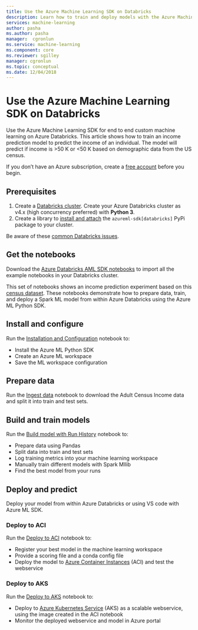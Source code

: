 ```yaml
---
title: Use the Azure Machine Learning SDK on Databricks
description: Learn how to train and deploy models with the Azure Machine Learning SDK on Apache Spark. This article shows end to end custom machine learning on Databricks. 
services: machine-learning
author: pasha
ms.author: pasha
manager:  cgronlun
ms.service: machine-learning
ms.component: core
ms.reviewer: sgilley
manager: cgronlun
ms.topic: conceptual
ms.date: 12/04/2018
---
```


# Use the Azure Machine Learning SDK on Databricks

Use the Azure Machine Learning SDK for end to end custom machine learning on Azure Databricks. This article shows how to train an income prediction model to predict the income of an individual. The model will predict if income is >50 K or <50 K based on demographic data from the US census.

If you don’t have an Azure subscription, create a [free account](https://azure.microsoft.com/free/?WT.mc_id=A261C142F) before you begin.

## Prerequisites

1. Create a [Databricks cluster](https://docs.microsoft.com/azure/azure-databricks/quickstart-create-databricks-workspace-portal). Create your Azure Databricks cluster as v4.x (high concurrency preferred) with **Python 3**. 
1. Create a library to [install and attach](https://docs.databricks.com/user-guide/libraries.html#create-a-library) the `azureml-sdk[databricks]` PyPi package to your cluster. 

Be aware of these [common Databricks issues](resource-known-issues.md#databricks).

## Get the notebooks

Download the [Azure Databricks AML SDK notebooks](https://github.com/Azure/MachineLearningNotebooks/blob/master/databricks/Databricks_AMLSDK_github.dbc) to import all the example notebooks in your Databricks cluster.

This set of notebooks shows an income prediction experiment based on this [census dataset](https://archive.ics.uci.edu/ml/datasets/adult).  These notebooks demonstrate how to prepare data, train, and deploy a Spark ML model from within Azure Databricks using the Azure ML Python SDK.

## Install and configure

Run the [Installation and Configuration](https://github.com/Azure/MachineLearningNotebooks/blob/master/databricks/01.Installation_and_Configuration.ipynb
) notebook to:

* Install the Azure ML Python SDK
* Create an Azure ML workspace
* Save the ML workspace configuration

## Prepare data

Run the [Ingest data](https://github.com/Azure/MachineLearningNotebooks/blob/master/databricks/02.Ingest_data.ipynb) notebook to download the Adult Census Income data and split it into train and test sets.

## Build and train models

Run the [Build model with Run History](https://github.com/Azure/MachineLearningNotebooks/blob/master/databricks/03b.Build_model_runHistory.ipynb) notebook to:

* Prepare data using Pandas
* Split data into train and test sets
* Log training metrics into your machine learning workspace
* Manually train different models with Spark Mllib
* Find the best model from your runs

## Deploy and predict

Deploy your model from within Azure Databricks or using VS code with Azure ML SDK.  

### Deploy to ACI

Run the [Deploy to ACI](https://github.com/Azure/MachineLearningNotebooks/blob/master/databricks/04.Deploy_to_ACI.ipynb) notebook to:

* Register your best model in the machine learning workspace
* Provide a scoring file and a conda config file
* Deploy the model to  [Azure Container Instances](https://azure.microsoft.com/services/container-instances/) (ACI) and test the webservice

### Deploy to AKS

Run the [Deploy to AKS](https://github.com/Azure/MachineLearningNotebooks/blob/master/databricks/04.Deploy_to_AKS_existingImage.ipynb) notebook to:

* Deploy to [Azure Kubernetes Service](https://azure.microsoft.com/services/kubernetes-service/) (AKS) as a scalable webservice, using the image created in the ACI notebook
* Monitor the deployed webservice and model in Azure portal
